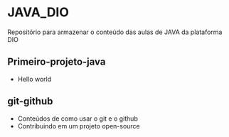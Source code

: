 # JAVA_DIO
Repositório para armazenar o conteúdo das aulas de JAVA da plataforma DIO

## Primeiro-projeto-java

- Hello world
  
## git-github
- Conteúdos de como usar o git e o github
- Contribuindo em um projeto open-source
